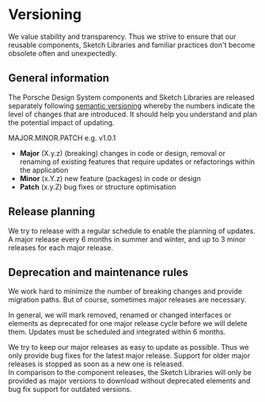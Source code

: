 # Versioning

We value stability and transparency. Thus we strive to ensure that our reusable components, Sketch Libraries and
familiar practices don't become obsolete often and unexpectedly.

<TableOfContents></TableOfContents>

## General information

The Porsche Design System components and Sketch Libraries are released separately following
[semantic versioning](http://semver.org/) whereby the numbers indicate the level of changes that are introduced. It
should help you understand and plan the potential impact of updating.

MAJOR.MINOR.PATCH e.g. v1.0.1

- **Major** (X.y.z) (breaking) changes in code or design, removal or renaming of existing features that require updates
  or refactorings within the application
- **Minor** (x.Y.z) new feature (packages) in code or design
- **Patch** (x.y.Z) bug fixes or structure optimisation

## Release planning

We try to release with a regular schedule to enable the planning of updates. A major release every 6 months in summer
and winter, and up to 3 minor releases for each major release.

## Deprecation and maintenance rules

We work hard to minimize the number of breaking changes and provide migration paths. But of course, sometimes major
releases are necessary.

In general, we will mark removed, renamed or changed interfaces or elements as deprecated for one major release cycle
before we will delete them. Updates must be scheduled and integrated within 6 months.

We try to keep our major releases as easy to update as possible. Thus we only provide bug fixes for the latest major
release. Support for older major releases is stopped as soon as a new one is released.  
In comparison to the component releases, the Sketch Libraries will only be provided as major versions to download
without deprecated elements and bug fix support for outdated versions.
